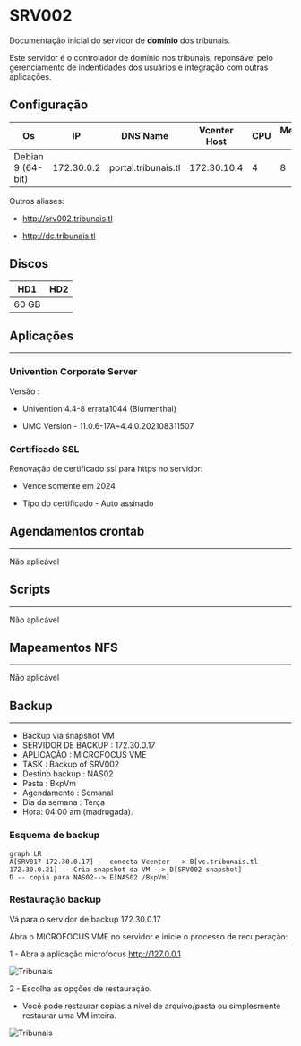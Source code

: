 # SRV002  

Documentação inicial do servidor de **domínio** dos tribunais.

Este servidor é o controlador de domínio nos tribunais, reponsável pelo gerenciamento de indentidades dos usuários e integração com outras aplicações.

## Configuração

| Os | IP | DNS Name | Vcenter Host | CPU | Memory GB|
| ------ | ------ | ----- | -----| -----| -----|
| Debian 9 (64-bit) | 172.30.0.2 | portal.tribunais.tl | 172.30.10.4 | 4 | 8

Outros aliases:

- http://srv002.tribunais.tl

- http://dc.tribunais.tl

## Discos

| HD1 | HD2 |
| ------ | ------ |
| 60 GB | |

## Aplicações

-----

### Univention Corporate Server

Versão :

- Univention 4.4-8 errata1044 (Blumenthal)

- UMC Version - 11.0.6-17A~4.4.0.202108311507

### Certificado SSL

Renovação de certificado ssl para https no servidor:

- Vence somente em 2024

- Tipo do certificado - Auto assinado

## Agendamentos crontab

---

Não aplicável

## Scripts

---

Não aplicável

## Mapeamentos NFS

---

Não aplicável

## Backup

---

- Backup via snapshot VM
- SERVIDOR DE BACKUP : 172.30.0.17
- APLICAÇÃO : MICROFOCUS VME
- TASK : Backup of SRV002
- Destino backup : NAS02
- Pasta : BkpVm
- Agendamento : Semanal
- Dia da semana : Terça
- Hora: 04:00 am (madrugada).

### Esquema de backup

```mermaid
graph LR
A[SRV017-172.30.0.17] -- conecta Vcenter --> B[vc.tribunais.tl - 172.30.0.21] -- Cria snapshot da VM --> D[SRV002 snapshot]
D -- copia para NAS02--> E[NAS02 /BkpVm]
```

### Restauração backup
Vá para o servidor de backup 172.30.0.17

Abra o MICROFOCUS VME no servidor e inicie o processo de recuperação:

1 - Abra a aplicação microfocus
<http://127.0.0.1> 

![Tribunais](/img/microfocus-bkp.png)

2 - Escolha as opções de restauração.

  - Você pode restaurar copias a nivel de arquivo/pasta ou simplesmente restaurar uma VM inteira.

![Tribunais](/img/restore-options.png)